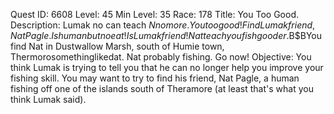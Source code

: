 Quest ID: 6608
Level: 45
Min Level: 35
Race: 178
Title: You Too Good.
Description: Lumak no can teach $N no more. You too good! Find Lumak friend, Nat Pagle. Is human but no eat! Is Lumak friend! Nat teach you fish gooder.$B$BYou find Nat in Dustwallow Marsh, south of Humie town, Thermorosomethinglikedat. Nat probably fishing. Go now!
Objective: You think Lumak is trying to tell you that he can no longer help you improve your fishing skill. You may want to try to find his friend, Nat Pagle, a human fishing off one of the islands south of Theramore (at least that's what you think Lumak said).

